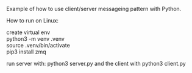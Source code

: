 Example of how to use client/server messageing pattern with Python.  

How to run on Linux: 

create virtual env  
python3 -m venv .venv  
source .venv/bin/activate  
pip3 install zmq  

run server with: python3 server.py and the client with python3 client.py  





